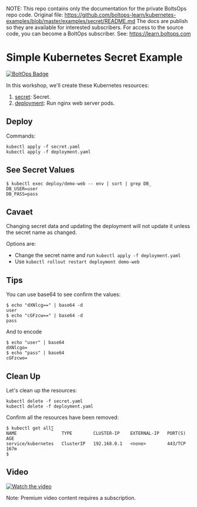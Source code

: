 <!-- note marker start -->
NOTE: This repo contains only the documentation for the private BoltsOps repo code.
Original file: https://github.com/boltops-learn/kubernetes-examples/blob/master/examples/secret/README.md
The docs are publish so they are available for interested subscribers.
For access to the source code, you can become a BoltOps subscriber.
See: https://learn.boltops.com

<!-- note marker end -->

# Simple Kubernetes Secret Example

[![BoltOps Badge](https://img.boltops.com/boltops/badges/boltops-badge.png)](https://www.boltops.com)

In this workshop, we'll create these Kubernetes resources:

1. [secret](secret.yaml): Secret.
2. [deployment](deployment.yaml): Run nginx web server pods.

## Deploy

Commands:

    kubectl apply -f secret.yaml
    kubectl apply -f deployment.yaml

## See Secret Values

    $ kubectl exec deploy/demo-web -- env | sort | grep DB_
    DB_USER=user
    DB_PASS=pass

## Cavaet

Changing secret data and updating the deployment will not update it unless the secret name as changed.

Options are:

* Change the secret name and run `kubectl apply -f deployment.yaml`
* Use `kubectl rollout restart deployment demo-web`

## Tips

You can use base64 to see confirm the values:

    $ echo "dXNlcg==" | base64 -d
    user
    $ echo "cGFzcw==" | base64 -d
    pass

And to encode

    $ echo "user" | base64
    dXNlcgo=
    $ echo "pass" | base64
    cGFzcwo=

## Clean Up

Let's clean up the resources:

    kubectl delete -f secret.yaml
    kubectl delete -f deployment.yaml

Confirm all the resources have been removed:

    $ kubectl get all∑
    NAME                 TYPE        CLUSTER-IP    EXTERNAL-IP   PORT(S)   AGE
    service/kubernetes   ClusterIP   192.168.0.1   <none>        443/TCP   167m
    $

## Video

[![Watch the video](https://uploads-learn.boltops.com/ho85oe4skogk50153gg8sml05xby)](https://learn.boltops.com/courses/kubernetes-intro/lessons/kubernetes-secret-resource)

Note: Premium video content requires a subscription.
